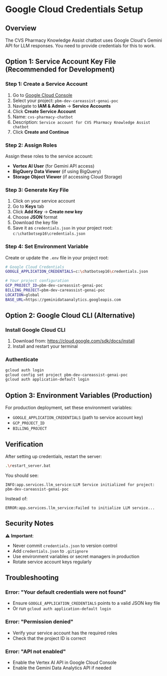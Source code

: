 # Google Cloud Credentials Setup

## Overview
The CVS Pharmacy Knowledge Assist chatbot uses Google Cloud's Gemini API for LLM responses. You need to provide credentials for this to work.

## Option 1: Service Account Key File (Recommended for Development)

### Step 1: Create a Service Account
1. Go to [Google Cloud Console](https://console.cloud.google.com/)
2. Select your project: `pbm-dev-careassist-genai-poc`
3. Navigate to **IAM & Admin** → **Service Accounts**
4. Click **Create Service Account**
5. Name: `cvs-pharmacy-chatbot`
6. Description: `Service account for CVS Pharmacy Knowledge Assist chatbot`
7. Click **Create and Continue**

### Step 2: Assign Roles
Assign these roles to the service account:
- **Vertex AI User** (for Gemini API access)
- **BigQuery Data Viewer** (if using BigQuery)
- **Storage Object Viewer** (if accessing Cloud Storage)

### Step 3: Generate Key File
1. Click on your service account
2. Go to **Keys** tab
3. Click **Add Key** → **Create new key**
4. Choose **JSON** format
5. Download the key file
6. Save it as `credentials.json` in your project root: `c:\chatbotsep16\credentials.json`

### Step 4: Set Environment Variable
Create or update the `.env` file in your project root:

```bash
# Google Cloud Credentials
GOOGLE_APPLICATION_CREDENTIALS=c:\chatbotsep16\credentials.json

# Your project configuration
GCP_PROJECT_ID=pbm-dev-careassist-genai-poc
BILLING_PROJECT=pbm-dev-careassist-genai-poc
LOCATION=global
BASE_URL=https://geminidataanalytics.googleapis.com
```

## Option 2: Google Cloud CLI (Alternative)

### Install Google Cloud CLI
1. Download from: https://cloud.google.com/sdk/docs/install
2. Install and restart your terminal

### Authenticate
```bash
gcloud auth login
gcloud config set project pbm-dev-careassist-genai-poc
gcloud auth application-default login
```

## Option 3: Environment Variables (Production)

For production deployment, set these environment variables:
- `GOOGLE_APPLICATION_CREDENTIALS` (path to service account key)
- `GCP_PROJECT_ID`
- `BILLING_PROJECT`

## Verification

After setting up credentials, restart the server:
```bash
.\restart_server.bat
```

You should see:
```
INFO:app.services.llm_service:LLM Service initialized for project: pbm-dev-careassist-genai-poc
```

Instead of:
```
ERROR:app.services.llm_service:Failed to initialize LLM service...
```

## Security Notes

⚠️ **Important**: 
- Never commit `credentials.json` to version control
- Add `credentials.json` to `.gitignore`
- Use environment variables or secret managers in production
- Rotate service account keys regularly

## Troubleshooting

### Error: "Your default credentials were not found"
- Ensure `GOOGLE_APPLICATION_CREDENTIALS` points to a valid JSON key file
- Or run `gcloud auth application-default login`

### Error: "Permission denied" 
- Verify your service account has the required roles
- Check that the project ID is correct

### Error: "API not enabled"
- Enable the Vertex AI API in Google Cloud Console
- Enable the Gemini Data Analytics API if needed
